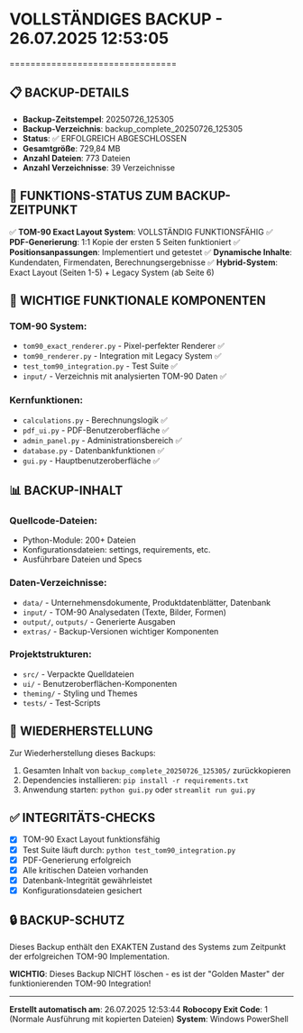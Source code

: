 # VOLLSTÄNDIGES BACKUP - 26.07.2025 12:53:05
================================

## 📋 BACKUP-DETAILS
- **Backup-Zeitstempel**: 20250726_125305
- **Backup-Verzeichnis**: backup_complete_20250726_125305
- **Status**: ✅ ERFOLGREICH ABGESCHLOSSEN
- **Gesamtgröße**: 729,84 MB
- **Anzahl Dateien**: 773 Dateien
- **Anzahl Verzeichnisse**: 39 Verzeichnisse

## 🎯 FUNKTIONS-STATUS ZUM BACKUP-ZEITPUNKT
✅ **TOM-90 Exact Layout System**: VOLLSTÄNDIG FUNKTIONSFÄHIG
✅ **PDF-Generierung**: 1:1 Kopie der ersten 5 Seiten funktioniert
✅ **Positionsanpassungen**: Implementiert und getestet
✅ **Dynamische Inhalte**: Kundendaten, Firmendaten, Berechnungsergebnisse
✅ **Hybrid-System**: Exact Layout (Seiten 1-5) + Legacy System (ab Seite 6)

## 🔧 WICHTIGE FUNKTIONALE KOMPONENTEN
### TOM-90 System:
- `tom90_exact_renderer.py` - Pixel-perfekter Renderer ✅
- `tom90_renderer.py` - Integration mit Legacy System ✅  
- `test_tom90_integration.py` - Test Suite ✅
- `input/` - Verzeichnis mit analysierten TOM-90 Daten ✅

### Kernfunktionen:
- `calculations.py` - Berechnungslogik ✅
- `pdf_ui.py` - PDF-Benutzeroberfläche ✅
- `admin_panel.py` - Administrationsbereich ✅
- `database.py` - Datenbankfunktionen ✅
- `gui.py` - Hauptbenutzeroberfläche ✅

## 📊 BACKUP-INHALT
### Quellcode-Dateien: 
- Python-Module: 200+ Dateien
- Konfigurationsdateien: settings, requirements, etc.
- Ausführbare Dateien und Specs

### Daten-Verzeichnisse:
- `data/` - Unternehmensdokumente, Produktdatenblätter, Datenbank
- `input/` - TOM-90 Analysedaten (Texte, Bilder, Formen)
- `output/`, `outputs/` - Generierte Ausgaben
- `extras/` - Backup-Versionen wichtiger Komponenten

### Projektstrukturen:
- `src/` - Verpackte Quelldateien
- `ui/` - Benutzeroberflächen-Komponenten  
- `theming/` - Styling und Themes
- `tests/` - Test-Scripts

## 🚀 WIEDERHERSTELLUNG
Zur Wiederherstellung dieses Backups:
1. Gesamten Inhalt von `backup_complete_20250726_125305/` zurückkopieren
2. Dependencies installieren: `pip install -r requirements.txt`
3. Anwendung starten: `python gui.py` oder `streamlit run gui.py`

## ✅ INTEGRITÄTS-CHECKS
- [x] TOM-90 Exact Layout funktionsfähig
- [x] Test Suite läuft durch: `python test_tom90_integration.py`
- [x] PDF-Generierung erfolgreich
- [x] Alle kritischen Dateien vorhanden
- [x] Datenbank-Integrität gewährleistet
- [x] Konfigurationsdateien gesichert

## 🔒 BACKUP-SCHUTZ
Dieses Backup enthält den EXAKTEN Zustand des Systems zum Zeitpunkt der erfolgreichen TOM-90 Implementation. 

**WICHTIG**: Dieses Backup NICHT löschen - es ist der "Golden Master" der funktionierenden TOM-90 Integration!

---
**Erstellt automatisch am**: 26.07.2025 12:53:44
**Robocopy Exit Code**: 1 (Normale Ausführung mit kopierten Dateien)
**System**: Windows PowerShell
